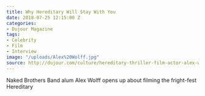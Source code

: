 ```yaml
---
title: Why Hereditary Will Stay With You
date: 2018-07-25 12:15:00 Z
categories:
- Dujour Magazine
tags:
- Celebrity
- Film
- Interview
image: "/uploads/Alex%20Wolff.jpg"
source: http://dujour.com/culture/hereditary-thriller-film-actor-alex-wolff-interview/
---
```


Naked Brothers Band alum Alex Wolff opens up about filming the fright-fest Hereditary